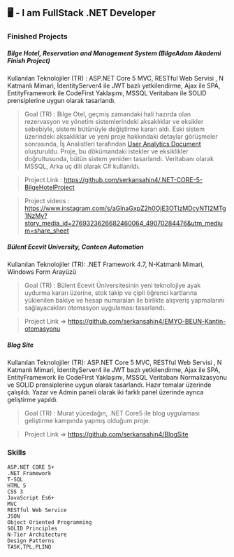 ## 🖥️ - I am FullStack .NET Developer

### Finished Projects
#####    Bilge Hotel, Reservation and Management System (BilgeAdam Akademi Finish Project)
Kullanılan Teknolojiler (TR) : ASP.NET Core 5 MVC, RESTful Web Servisi , N
Katmanlı Mimari, İdentityServer4 ile JWT bazlı yetkilendirme, Ajax ile SPA,
EntityFramework ile CodeFirst Yaklaşımı, MSSQL Veritabanı ile SOLID
prensiplerine uygun olarak tasarlandı.

>Goal (TR) : Bilge Otel, geçmiş zamandaki hali hazırda olan rezervasyon ve yönetim sistemlerindeki aksaklıklar ve eksikler sebebiyle, sistemi bütünüyle değiştirme kararı aldı. Eski sistem üzerindeki aksaklıklar ve yeni proje hakkındaki detaylar görüşmeler sonrasında, İş Analistleri tarafından [User Analytics Document](https://github.com/serkansahin4/.NET-CORE-5-BilgeHotelProject/blob/main/Bilge%20Hotel%20Resort%20(2).doc) oluşturuldu. Proje, bu dökümandaki istekler ve eksiklikler doğrultusunda, bütün sistem yeniden tasarlandı. Veritabanı olarak MSSQL, Arka uç dili olarak C# kullanıldı.

>   Project Link : https://github.com/serkansahin4/.NET-CORE-5-BilgeHotelProject

>   Project videos : https://www.instagram.com/s/aGlnaGxpZ2h0OjE3OTIzMDcyNTI2MTg1NzMy?story_media_id=2769323626682460064_49070284476&utm_medium=share_sheet

#####    Bülent Ecevit University, Canteen Automation
Kullanılan Teknolojiler (TR): .NET Framework 4.7, N-Katmanlı Mimari, Windows Form Arayüzü

>Goal (TR) : Bülent Ecevit Üniversitesinin yeni teknolojiye ayak uydurma kararı üzerine, stok takip ve çipli öğrenci kartlarına yüklenilen bakiye ve hesap numaraları ile birlikte alışveriş yapmalarını sağlayacakları otomasyon uygulaması tasarlandı. 

>   Project Link => https://github.com/serkansahin4/EMYO-BEUN-Kantin-otomasyonu

#####    Blog Site
Kullanılan Teknolojiler (TR): ASP.NET Core 5 MVC, RESTful Web Servisi , N
Katmanlı Mimari, İdentityServer4 ile JWT bazlı yetkilendirme, Ajax ile SPA,
EntityFramework ile CodeFirst Yaklaşımı, MSSQL Veritabanı Normalizasyonu ve SOLID
prensiplerine uygun olarak tasarlandı. Hazır temalar üzerinde çalışıldı. Yazar ve Admin paneli olarak iki farklı panel üzerinde ayrıca geliştirme yapıldı.

>Goal (TR) : Murat yücedağın, .NET Core5 ile blog uygulaması geliştirme kampında yapmış olduğum proje.

>   Project Link => https://github.com/serkansahin4/BlogSite

### Skills
    ASP.NET CORE 5+
    .NET Framework
    T-SQL
    HTML 5
    CSS 3
    JavaScript Es6+
    MVC
    RESTful Web Service
    JSON
    Object Oriented Programming
    SOLID Principles
    N-Tier Architecture
    Design Patterns
    TASK,TPL,PLINQ
